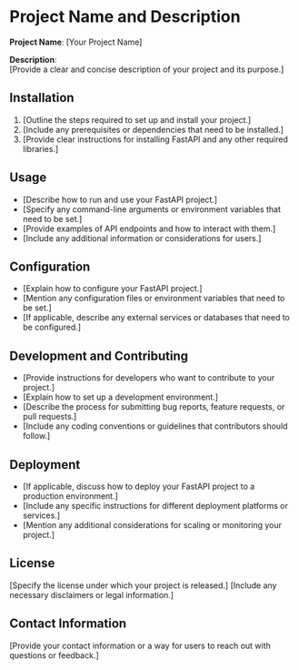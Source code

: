 # Project Name and Description

**Project Name**: [Your Project Name]

**Description**:  
[Provide a clear and concise description of your project and its purpose.]

## Installation

1. [Outline the steps required to set up and install your project.]
2. [Include any prerequisites or dependencies that need to be installed.]
3. [Provide clear instructions for installing FastAPI and any other required libraries.]

## Usage

- [Describe how to run and use your FastAPI project.]
- [Specify any command-line arguments or environment variables that need to be set.]
- [Provide examples of API endpoints and how to interact with them.]
- [Include any additional information or considerations for users.]

## Configuration

- [Explain how to configure your FastAPI project.]
- [Mention any configuration files or environment variables that need to be set.]
- [If applicable, describe any external services or databases that need to be configured.]

## Development and Contributing

- [Provide instructions for developers who want to contribute to your project.]
- [Explain how to set up a development environment.]
- [Describe the process for submitting bug reports, feature requests, or pull requests.]
- [Include any coding conventions or guidelines that contributors should follow.]

## Deployment

- [If applicable, discuss how to deploy your FastAPI project to a production environment.]
- [Include any specific instructions for different deployment platforms or services.]
- [Mention any additional considerations for scaling or monitoring your project.]

## License

[Specify the license under which your project is released.]
[Include any necessary disclaimers or legal information.]

## Contact Information

[Provide your contact information or a way for users to reach out with questions or feedback.]
